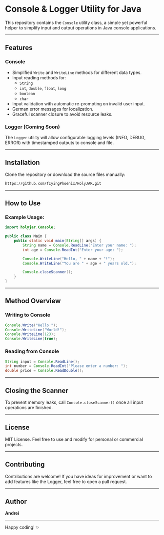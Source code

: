 # Console & Logger Utility for Java

This repository contains the `Console` utility class, a simple yet powerful helper to simplify input and output operations in Java console applications.

---

## Features

### Console
- Simplified `Write` and `WriteLine` methods for different data types.
- Input reading methods for:
  - `String`
  - `int`, `double`, `float`, `long`
  - `boolean`
  - `char`
- Input validation with automatic re-prompting on invalid user input.
- German error messages for localization.
- Graceful scanner closure to avoid resource leaks.

### Logger (Coming Soon)
The `Logger` utility will allow configurable logging levels (INFO, DEBUG, ERROR) with timestamped outputs to console and file.

---

## Installation

Clone the repository or download the source files manually:
```bash
https://github.com/fIyingPhoenix/HolyJAR.git
```

---

## How to Use

### Example Usage:
```java
import holyjar.Console;

public class Main {
    public static void main(String[] args) {
        String name = Console.ReadLine("Enter your name: ");
        int age = Console.ReadInt("Enter your age: ");

        Console.WriteLine("Hello, " + name + "!");
        Console.WriteLine("You are " + age + " years old.");

        Console.closeScanner();
    }
}
```

---

## Method Overview

### Writing to Console
```java
Console.Write("Hello ");
Console.WriteLine("World!");
Console.WriteLine(123);
Console.WriteLine(true);
```

### Reading from Console
```java
String input = Console.ReadLine();
int number = Console.ReadInt("Please enter a number: ");
double price = Console.ReadDouble();
```

---

## Closing the Scanner
To prevent memory leaks, call `Console.closeScanner()` once all input operations are finished.

---

## License
MIT License. Feel free to use and modify for personal or commercial projects.

---

## Contributing
Contributions are welcome! If you have ideas for improvement or want to add features like the Logger, feel free to open a pull request.

---

## Author
**Andrei**

---

Happy coding! ✨

